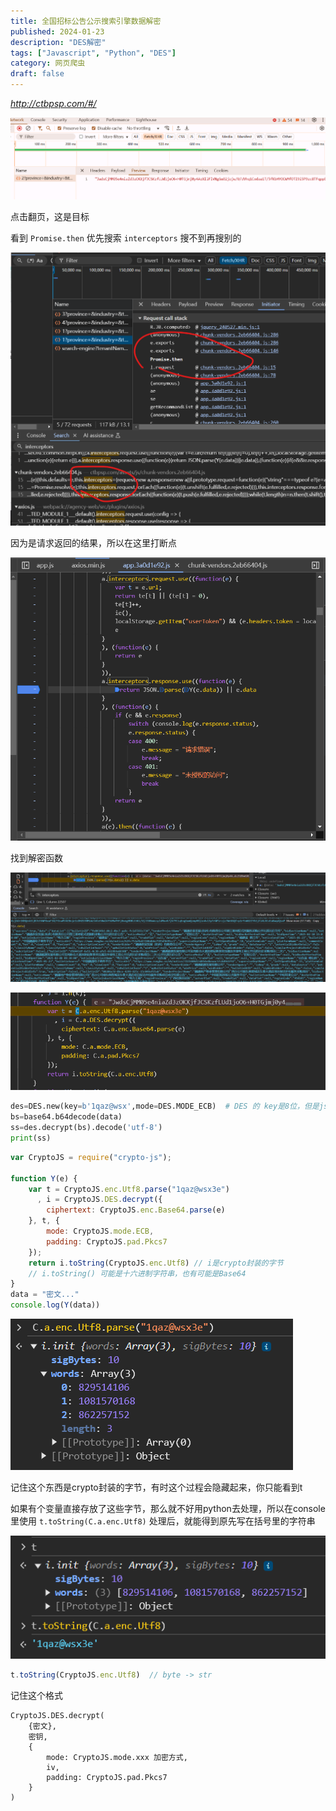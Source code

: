 ```yaml
---
title: 全国招标公告公示搜索引擎数据解密
published: 2024-01-23
description: "DES解密"
tags: ["Javascript", "Python", "DES"]
category: 网页爬虫
draft: false
---
```


*http://ctbpsp.com/#/*


![image-20250123135021409](ctbpsp招标.assets/image-20250123135021409.png)

点击翻页，这是目标

看到 `Promise.then` 优先搜索 `interceptors` 搜不到再搜别的

![image-20250123141511932](ctbpsp招标.assets/image-20250123141511932.png)

因为是请求返回的结果，所以在这里打断点

![image-20250123141657869](ctbpsp招标.assets/image-20250123141657869.png)

找到解密函数

![image-20250123141839746](ctbpsp招标.assets/image-20250123141839746.png)

![image-20250123141930815](ctbpsp招标.assets/image-20250123141930815.png)

```python
des=DES.new(key=b'1qaz@wsx',mode=DES.MODE_ECB)  # DES 的 key是8位，但是js里的多了两个，所以把它删掉
bs=base64.b64decode(data)
ss=des.decrypt(bs).decode('utf-8')
print(ss)
```

```javascript
var CryptoJS = require("crypto-js");

function Y(e) {
    var t = CryptoJS.enc.Utf8.parse("1qaz@wsx3e")
      , i = CryptoJS.DES.decrypt({
        ciphertext: CryptoJS.enc.Base64.parse(e)
    }, t, {
        mode: CryptoJS.mode.ECB,
        padding: CryptoJS.pad.Pkcs7
    });
    return i.toString(CryptoJS.enc.Utf8) // i是crypto封装的字节
    // i.toString() 可能是十六进制字符串，也有可能是Base64
}
data = "密文..."
console.log(Y(data))
```

![image-20250123144404697](ctbpsp招标.assets/image-20250123144404697.png)

记住这个东西是crypto封装的字节，有时这个过程会隐藏起来，你只能看到t

如果有个变量直接存放了这些字节，那么就不好用python去处理，所以在console里使用 `t.toString(C.a.enc.Utf8)` 处理后，就能得到原先写在括号里的字符串

![image-20250123144708777](ctbpsp招标.assets/image-20250123144708777.png)

```javascript
t.toString(CryptoJS.enc.Utf8)  // byte -> str
```

记住这个格式

```
CryptoJS.DES.decrypt(
	{密文},
	密钥,
	{
		mode: CryptoJS.mode.xxx 加密方式,
		iv,
		padding: CryptoJS.pad.Pkcs7
	}
)
```















